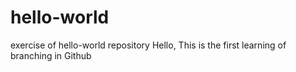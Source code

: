 # hello-world
exercise of hello-world repository
Hello,
This is the first learning of branching in Github
